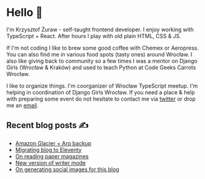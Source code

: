 # Hello 👋

I'm Krzysztof Żuraw - self-taught frontend developer. I enjoy working with TypeScript + React.
After hours I play with old plain HTML, CSS & JS.

If I'm not coding I like to brew some good coffee with Chemex or Aeropress. You can also find me in
various food spots (tasty ones) around Wrocław. I also like giving back to community so a few times
I was a mentor on Django Girls (Wrocław & Kraków) and used to teach Python at Code Geeks Carrots Wrocław.

I like to organize things. I'm coorganizer of Wrocław TypeScript meetup.
I'm helping in coordination of Django Girls Wrocław.
If you need a place & help with preparing some event do not hesitate to contact me via
[twitter](https://twitter.com/krzysztof_zuraw) or drop me an [email](mailto:github@kzuraw.com).

## Recent blog posts ✍️

<!-- FEED-START -->
- [Amazon Glacier + Arq backup](https://krzysztofzuraw.com/blog/2021/amazon-backup/)
- [Migrating blog to Eleventy](https://krzysztofzuraw.com/blog/2021/migrating-blog-to-11ty/)
- [On reading paper magazines](https://krzysztofzuraw.com/blog/2021/paper-magazines/)
- [New version of writer mode](https://krzysztofzuraw.com/blog/2021/writer-mode-new-version/)
- [On generating social images for this blog](https://krzysztofzuraw.com/blog/2021/social-images/)
<!-- FEED-END -->